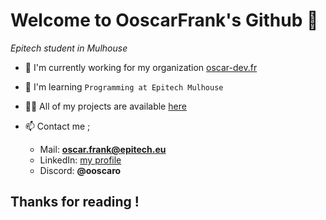 # Welcome to OoscarFrank's Github 👋
_Epitech student in Mulhouse_

- 🔭 I'm currently working for my organization [oscar-dev.fr](https://oscar-dev.fr)

- 🌱 I'm learning ```Programming at Epitech Mulhouse```

- 👨‍💻 All of my projects are available [here](https://github.com/OoscarFrank?tab=repositories)

- 📫 Contact me ;
  - Mail: **oscar.frank@epitech.eu**
  - LinkedIn: [my profile](https://www.linkedin.com/in/oscar-frank/)
  - Discord: **@ooscaro**


## Thanks for reading !
